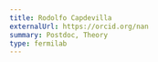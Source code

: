 ```yaml
---
title: Rodolfo Capdevilla
externalUrl: https://orcid.org/nan
summary: Postdoc, Theory
type: fermilab
---
```

